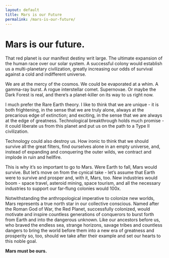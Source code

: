 ```yaml
---
layout: default
title: Mars is our Future
permalink: /mars-is-our-future/
---
```


# Mars is our future.

That red planet is our manifest destiny writ large. The ultimate expansion of the human race over our solar system. A successful colony would establish us a multi-planetary civilization, greatly increasing our odds of survival against a cold and indifferent universe.

We are at the mercy of the cosmos. We could be evaporated at a whim. A gamma-ray burst. A rogue interstellar comet. Supernovae. Or maybe the Dark Forest is real, and there’s a planet-killer on its way to us right now.

I much prefer the Rare Earth theory. I like to think that we are unique - it is both frightening, in the sense that we are truly alone, always at the precarious edge of extinction; and exciting, in the sense that we are always at the edge of greatness. Technological breakthrough holds much promise - it could liberate us from this planet and put us on the path to a Type II civilization.

Technology could also destroy us. How ironic to think that we should survive all the great filters, find ourselves alone in an empty universe, and, instead of expanding and conquering the outer wilds, we contract and implode in ruin and hellfire.

This is why it’s so important to go to Mars. Were Earth to fall, Mars would survive. But let’s move on from the cynical take - let’s assume that Earth were to survive and prosper and, with it, Mars, too. New industries would boom - space travel, asteroid mining, space tourism, and all the necessary industries to support our far-flung colonies would 100x.

Notwithstanding the anthropological imperative to colonize new worlds, Mars represents a true north star in our collective conscious. Named after the Roman God of War, the Red Planet, successfully colonized, would motivate and inspire countless generations of conquerors to burst forth from Earth and into the dangerous unknown. Like our ancestors before us, who braved the endless sea, strange horizons, savage tribes and countless dangers to bring the world before them into a new era of greatness and prosperity so, too, should we take after their example and set our hearts to this noble goal.

**Mars must be ours.**

